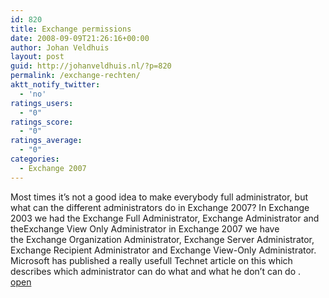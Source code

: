 ```yaml
---
id: 820
title: Exchange permissions
date: 2008-09-09T21:26:16+00:00
author: Johan Veldhuis
layout: post
guid: http://johanveldhuis.nl/?p=820
permalink: /exchange-rechten/
aktt_notify_twitter:
  - 'no'
ratings_users:
  - "0"
ratings_score:
  - "0"
ratings_average:
  - "0"
categories:
  - Exchange 2007
---
```

<div>
  Most times it&#8217;s not a good idea to make everybody full administrator, but what can the different administrators do in Exchange 2007? In Exchange 2003 we had the Exchange Full Administrator, Exchange Administrator and theExchange View Only Administrator in Exchange 2007 we have the Exchange Organization Administrator, Exchange Server Administrator, Exchange Recipient Administrator and Exchange View-Only Administrator. Microsoft has published a really usefull Technet article on this which describes which administrator can do what and what he don&#8217;t can do .
</div>

<div>
  <a href="http://technet.microsoft.com/nl-nl/library/bb124319(en-us,EXCHG.80).aspx">open</a>
</div>